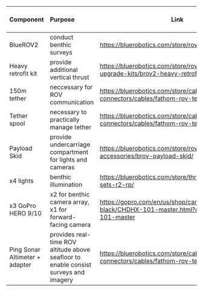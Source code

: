 |Component|Purpose|Link|Price (April 2022)|
|:--------|:------|----|-------------|
|BlueROV2|conduct benthic surveys|https://bluerobotics.com/store/rov/bluerov2/|$3490|
|Heavy retrofit kit|provide additional vertical thrust|https://bluerobotics.com/store/rov/bluerov2-upgrade-kits/brov2-heavy-retrofit-r1-rp/|$740|
|150m tether|neccessary for ROV communication|https://bluerobotics.com/store/cables-connectors/cables/fathom-rov-tether-rov-ready/|$1000|
|Tether spool|necessary to practically manage tether|https://bluerobotics.com/store/cables-connectors/cables/fathom-rov-tether-rov-ready/|$680|
|Payload Skid|provide undercarriage compartment for lights and cameras|https://bluerobotics.com/store/rov/bluerov2-accessories/brov-payload-skid/|$300|
|x4 lights|benthic illumination|https://bluerobotics.com/store/thrusters/lights/lumen-sets-r2-rp/|$650|
|x3 GoPro HERO 9/10|x2 for benthic camera array, x1 for forward-facing camera|https://gopro.com/en/us/shop/cameras/hero10-black/CHDHX-101-master.html?option-id=CHDHX-101-master|$349 (per camera)|
|Ping Sonar Altimeter + adapter|provides real-time ROV altitude above seafloor to enable consist surveys and imagery|https://bluerobotics.com/store/cables-connectors/cables/fathom-rov-tether-rov-ready/|$405|

